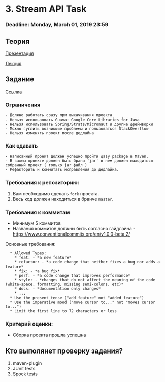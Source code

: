 # 3. Stream API Task

### Deadline: Monday, March 01, 2019 23:59

## Теория

[Презентация](https://drive.google.com/open?id=1u85VX2Lb1DkiYW3sdsjlved_Sod7nFOI)

[Лекция](https://drive.google.com/open?id=1QHZQ9PvrI0EEKMBCvR91vW-hhpsdt54u)

## Задание

[Ссылка](https://drive.google.com/open?id=1wMXgf9tbaooT7GO8EvEvZmVzxIMvjDrT3irr8FtMn2g)

### Ограничения
    - Должно работать сразу при выкачивания проекта
    - Нельзя использовать Guava: Google Core Libraries for Java
    - Нельзя использовать Spring/Strats/Micronaut и другие фреймворки
    - Можно гуглить возникшие проблемы и пользоваться StackOverflow
    - Нельзя изменять проект после дедлайна
    
### Как сдавать
    - Написанный проект должен успешно пройти фазу package в Maven.
    - В вашем проекте должен быть бранч 'jar' в нем должен находиться собранный проект ( только jar файл )
    - Рефакторить и коммитать исправления до дедлайна.
    
### Требования к репозиторию: 
1. Вам необходимо сделать `fork` проекта.
2. Весь код должен находиться в бранче `master`.

### Требования к коммитам
- Минимум 5 коммитов
- Названия коммитов должны быть согласно гайдлайна - https://www.conventionalcommits.org/en/v1.0.0-beta.2/ 

Основные требования:
```
  * Allowed Types:
    * feat: - *a new feature*
    * refactor: - *a code change that neither fixes a bug nor adds a feature*
    * fix: - *a bug fix*
    * perf: - *a code change that improves performance*
    * style: - *сhanges that do not affect the meaning of the code (white-space, formatting, missing semi-colons, etc)*
    * docs: - *documentation only changes*
    * ...
  * Use the present tense ("add feature" not "added feature")
  * Use the imperative mood ("move cursor to..." not "moves cursor to...")
  * Limit the first line to 72 characters or less
```

### Критерий оценки:
- Сборка проекта прошла успешна

## Кто выполянет проверку задания?
1) maven-plugin
2) JUnit tests
3) Spock tests